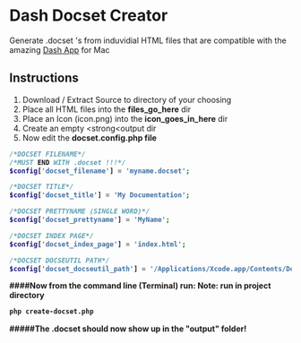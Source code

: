 # Dash Docset Creator
Generate .docset 's from induvidial HTML files that are compatible with the
amazing [Dash App](http://kapeli.com/dash/) for Mac

## Instructions

1. Download / Extract Source to directory of your choosing
2. Place all HTML files into the <strong>files_go_here</strong> dir
3. Place an Icon (icon.png) into the <strong>icon_goes_in_here</strong> dir
4. Create an empty <strong<output</strong> dir
5. Now edit the <strong>docset.config.php<strong> file

```php
/*DOCSET FILENAME*/
/*MUST END WITH .docset !!!*/
$config['docset_filename'] = 'myname.docset';

/*DOCSET TITLE*/
$config['docset_title'] = 'My Documentation';

/*DOCSET PRETTYNAME (SINGLE WORD)*/
$config['docset_prettyname'] = 'MyName';

/*DOCSET INDEX PAGE*/
$config['docset_index_page'] = 'index.html';

/*DOCSET DOCSEUTIL PATH*/
$config['docset_docseutil_path'] = '/Applications/Xcode.app/Contents/Developer/usr/bin/docsetutil';
```

####Now from the command line (Terminal) run:
Note: run in project directory
```sh
php create-docset.php
```

#####The .docset should now show up in the "output" folder!
